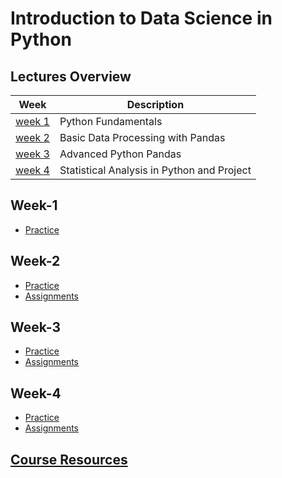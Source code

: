 # Introduction to Data Science in Python

## Lectures Overview

| Week              | Description                                |
| ----------------- | ------------------------------------------ |
| [week 1](#week-1) | Python Fundamentals                        |
| [week 2](#week-2) | Basic Data Processing with Pandas          |
| [week 3](#week-3) | Advanced Python Pandas                     |
| [week 4](#week-4) | Statistical Analysis in Python and Project |

## Week-1
- [Practice](practice/week1)

## Week-2
- [Practice](practice/week2)
- [Assignments](assignments/week2)

## Week-3
- [Practice](practice/week3)
- [Assignments](assignments/week3)

## Week-4
- [Practice](practice/week4)
- [Assignments](assignments/week4)

## [Course Resources](resources/)